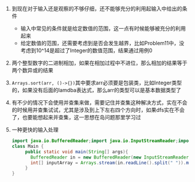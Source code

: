 1. 到现在对于输入还是观察的不够仔细，还不能够充分的利用起输入中给出的条件
   - 输入中常见的条件就是给定数值的范围，这一点有时候能够被充分的利用起来
   - 给定数值的范围，还需要考虑到是否会发生越界，比如Problem11中，没考虑到10^14是超过了Integer的数值范围，结果通过用例0

2. 两个整型数字的二进制相加，如果在相加过程中不进位，那么相加的结果等于两个数异或的结果
3. `Arrays.sort(arr, ()->{})`其中要求arr必须要是包装类，比如Integer类型的，如果没有后面的lamdba表达式，那么arr的类型可以是基本数据类型了
4. 有不少的情况下会使用并查集来做，需要记住并查集这种解决方式，实在不会的时候用并查集试试，尤其是涉及到上下左右四个方向时，如果dfs实在不会了，也要能想起来并查集，这一思想在岛问题那里学习过
5. 一种更快的输入处理
   ```java
   import java.io.BufferedReader;import java.io.InputStreamReader;import java.util.Arrays;    
   class Main {
        public static void main(String[] args){
          BufferedReader in = new BufferedReader(new InputStreamReader(System.in));
          int[] inputArray = Arrays.stream(in.readLine().split(" ")).mapToInt(Integer::parseInt).toArray();
        }
   }
   ```
